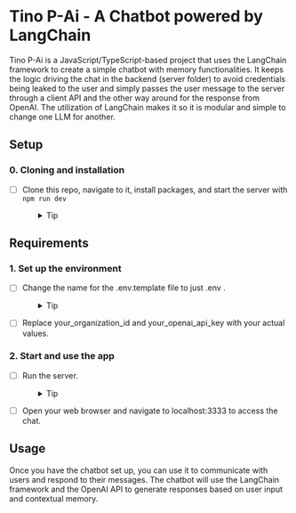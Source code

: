 # Tino P-Ai - A Chatbot powered by LangChain

Tino P-Ai is a JavaScript/TypeScript-based project that uses the LangChain framework to create a simple chatbot with memory functionalities. It keeps the logic driving the chat in the backend (server folder) to avoid credentials being leaked to the user and simply passes the user message to the server through a client API and the other way around for the response from OpenAI. The utilization of LangChain makes it so it is modular and simple to change one LLM for another.

## Setup

### 0. Cloning and installation

- [ ] Clone this repo, navigate to it, install packages, and start the server with `npm run dev`
  <details style="padding-left: 2em">
    <summary>Tip</summary>

  ```sh
  git clone https://github.com/Om-GG/Tino-P-Ai.git
  cd Tino-P-Ai
  npm i
  npm run dev
  ```

  </details>

## Requirements

### 1. Set up the environment

- [ ] Change the name for the .env.template file to just .env .
  <details style="padding-left: 2em">
    <summary>Tip</summary>
    You can do this by simply running:

    ```sh  
    cp .env.template .env
    ```
      
  </details>

- [ ] Replace your_organization_id and your_openai_api_key with your actual values.

### 2. Start and use the app

- [ ] Run the server.
  <details style="padding-left: 2em">
    <summary>Tip</summary>
    
    In the terminal:
  ```sh
  npm run dev
  ```

  </details>

- [ ] Open your web browser and navigate to localhost:3333 to access the chat.

## Usage

Once you have the chatbot set up, you can use it to communicate with users and respond to their messages. The chatbot will use the LangChain framework and the OpenAI API to generate responses based on user input and contextual memory.
